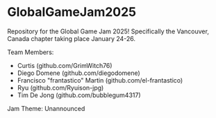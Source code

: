 # GlobalGameJam2025
Repository for the Global Game Jam 2025! Specifically the Vancouver, Canada chapter taking place January 24-26.

Team Members:
- Curtis (github.com/GrimWitch76)
- Diego Domene (github.com/diegodomene)
- Francisco "frantastico" Martin (github.com/el-frantastico)
- Ryu (github.com/Ryuison-jpg)
- Tim De Jong (github.com/bubblegum4317)

Jam Theme: Unannounced
